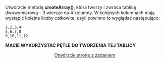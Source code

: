 
Utwórzcie metodę **createArray()**, która tworzy i zwraca tablicę dwuwymiarową - 3 wiersze na 4 kolumny.
W kolejnych kolumnach mają wystąpić kolejne liczby całkowite, czyli powinno to wyglądać następująco:
```
1,2,3,4
5,6,7,8
9,10,11,12
```

**MACIE WYKORZYSTAĆ PĘTLE DO TWORZENIA TEJ TABLICY**

<center>
  <a href="/lab.tablice-wielowymiarowe/task2.html" target="_blank">
  Otwórzcie stronę z zadaniem</a>
</center>
